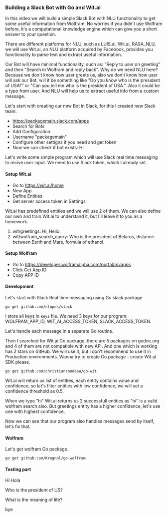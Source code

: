 ### Building a Slack Bot with Go and Wit.ai

In this video we will build a simple Slack Bot with NLU functionality to get some useful information from Wolfram. No worries if you didn't use Wolfram before, it's a computational knowledge engine which can give you a short answer to your question.

There are different platforms for NLU, such as LUIS.ai, Wit.ai, RASA_NLU, we will use Wit.ai, an NLU platform acquired by Facebook, provides you functionality to parse text and extract useful information.

Our Bot will have minimal functionality, such as: "Reply to user on greeting" and then "Search in Wolfram and reply back". Why do we need NLU here? Because we don't know how user greets us, also we don't know how user will ask our Bot, will it be something like "Do you know who is the president of USA?" or "Can you tell me who is the president of USA.". Also it could be a typo from user. And NLU will help us to extract useful info from a custom message.

Let's start with creating our new Bot in Slack, for this I created new Slack team.

 - https://packagemain.slack.com/apps
 - Search for Bots
 - Add Configuration
 - Username "packagemain"
 - Configure other settigns if you need and get token
 - Now we can check if bot exists: Hi

Let's write some simple program which will use Slack real time messaging to recive user input. We need to use Slack token, which I already set.

#### Setup Wit.ai

 - Go to https://wit.ai/home
 - New App
 - Define Entities
 - Get server access token in Settings

Wit.ai has predefined entities and we will use 2 of them. We can also define our own and train Wit.ai to understand it, but I'll leave it to you as a homework.

1. wit/greetings: Hi, Hello.
2. wit/wolfram_search_query: Who is the president of Belarus, distance between Earth and Mars, formula of ethanol.

#### Setup Wolfram

 - Go to https://developer.wolframalpha.com/portal/myapps
 - Click Get App ID
 - Copy APP ID

#### Development

Let's start with Slack Real time messaging using Go slack package

```
go get github.com/nlopes/slack
```

I store all keys in `keys` file. We need 3 keys for our program: WOLFRAM_APP_ID, WIT_AI_ACCESS_TOKEN, SLACK_ACCESS_TOKEN.

Let's handle each message in a separate Go routine.

Then I searched for Wit.ai Go package, there are 5 packages on godoc.org and 4 of them are not compatible with new API. And one which is working has 2 stars on GitHub. We will use it, but I don't recommend to use it in Production environments. Wanna try to create Go package - create Wit.ai SDK please.

```
go get github.com/christianrondeau/go-wit
```

Wit.ai will return us list of entities, each entity contains value and confidence, so let's filter entities with low confidence, we will set a confidence threshold as 0.5.

When we type "hi" Wit.ai returns us 2 successfull entities as "hi" is a valid wolfram search also. But greetings entity has a higher confidence, let's use one with highest confidence.

Now we can see that our program also handles messages send by itself, let's fix that.

#### Wolfram

Let's get wolfram Go package.

```
go get github.com/Krognol/go-wolfram
```

#### Testing part

Hi
Hola

Who is the president of US?

What is the meaning of life?

bye